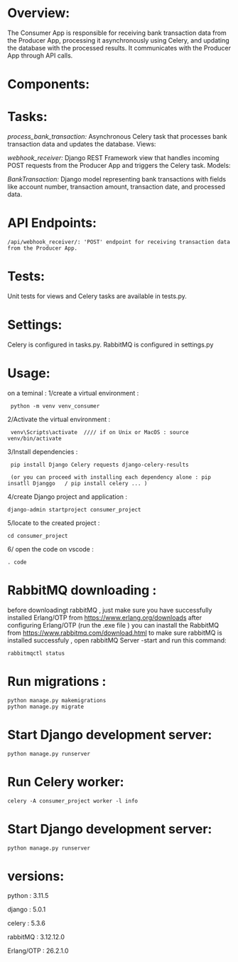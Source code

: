 # Overview:
The Consumer App is responsible for receiving bank transaction data from the Producer App,
processing it asynchronously using Celery, and updating the database with the processed results.
It communicates with the Producer App through API calls.

# Components:

   # Tasks:

_process_bank_transaction:_ Asynchronous Celery task that processes bank transaction data and updates the database.
Views:

_webhook_receiver:_ Django REST Framework view that handles incoming POST requests from the Producer App and triggers the Celery task.
Models:

_BankTransaction:_ Django model representing bank transactions with fields like account number, transaction amount, transaction date, and processed data.

 # API Endpoints:

    /api/webhook_receiver/: 'POST' endpoint for receiving transaction data from the Producer App.
    
  # Tests:

Unit tests for views and Celery tasks are available in tests.py.
  # Settings:

Celery is configured in tasks.py.
RabbitMQ is configured in settings.py
# Usage:
on a teminal :
   1/create a virtual environment :
   
     python -m venv venv_consumer
    
  2/Activate the virtual environment :
  
     venv\Scripts\activate  //// if on Unix or MacOS : source venv/bin/activate
    
 3/Install dependencies :
 
     pip install Django Celery requests django-celery-results

     (or you can proceed with installing each dependency alone : pip insatll Djanggo   / pip install celery ... ) 
   
 4/create Django project and application :
 
    django-admin startproject consumer_project
   
 5/locate to the created project :
 
    cd consumer_project 
   
 6/ open the code on vscode :
 
    . code 
    
# RabbitMQ downloading :

before downloadingt rabbitMQ , 
just make sure you have successfully installed Erlang/OTP from   https://www.erlang.org/downloads
after configuring Erlang/OTP (run the .exe file ) you can inastall the RabbitMQ 
from  https://www.rabbitmq.com/download.html
  to make sure rabbitMQ is installed successfuly , open rabbitMQ Server -start and run this command:

    rabbitmqctl status
    
# Run migrations : 
    python manage.py makemigrations 
    python manage.py migrate
    
# Start Django development server: 
    python manage.py runserver

# Run Celery worker: 

    celery -A consumer_project worker -l info
  
# Start Django development server: 

    python manage.py runserver

# versions:
   python : 3.11.5
   
   django : 5.0.1
   
   celery : 5.3.6

   rabbitMQ : 3.12.12.0
   
   Erlang/OTP : 26.2.1.0
